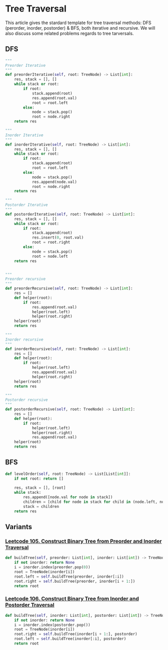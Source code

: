 # Tree Traversal

This article gives the stardard template for tree traversal methods: DFS (perorder, inorder, postorder) & BFS, both iterative and recursive. We will also discuss some related problems regards to tree tarversals.

## DFS

```python
"""
Preorder Iterative
"""
def preorderIterative(self, root: TreeNode) -> List[int]:
    res, stack = [], []
    while stack or root:
        if root:
            stack.append(root)
            res.append(root.val)
            root = root.left
        else:
            node = stack.pop()
            root = node.right
    return res

"""
Inorder Iterative
"""
def inorderIterative(self, root: TreeNode) -> List[int]: 
    res, stack = [], []
    while stack or root:
        if root:
            stack.append(root)
            root = root.left
        else:
            node = stack.pop()
            res.append(node.val)
            root = node.right
    return res

"""
Postorder Iterative
"""
def postorderIterative(self, root: TreeNode) -> List[int]:
    res, stack = [], []
    while stack or root:
        if root:
            stack.append(root)
            res.insert(0, root.val)
            root = root.right
        else:
            node = stack.pop()
            root = node.left
    return res


"""
Preorder recursive
"""
def preorderRecursive(self, root: TreeNode) -> List[int]:
    res = []
    def helper(root):
        if root:
            res.append(root.val)
            helper(root.left)
            helper(root.right)
    helper(root)
    return res

"""
Inorder recursive
"""
def inorderRecursive(self, root: TreeNode) -> List[int]:
    res = []
    def helper(root):
        if root:
            helper(root.left)
            res.append(root.val)
            helper(root.right)
    helper(root)
    return res

"""
Postorder recursive
"""
def postorderRecursive(self, root: TreeNode) -> List[int]:
    res = []
    def helper(root):
        if root:
            helper(root.left)
            helper(root.right)
            res.append(root.val)
    helper(root)
    return res
```

## BFS

```python
def levelOrder(self, root: TreeNode) -> List[List[int]]:
    if not root: return []
    
    res, stack = [], [root]
    while stack:
        res.append([node.val for node in stack])
        children = [child for node in stack for child in (node.left, node.right) if child]
        stack = children
    return res
```

## Variants

### [Leetcode 105. Construct Binary Tree from Preorder and Inorder Traversal](https://leetcode.com/problems/construct-binary-tree-from-preorder-and-inorder-traversal/)
```python
def buildTree(self, preorder: List[int], inorder: List[int]) -> TreeNode:
    if not inorder: return None
    i = inorder.index(preorder.pop(0))
    root = TreeNode(inorder[i])
    root.left = self.buildTree(preorder, inorder[:i])
    root.right = self.buildTree(preorder, inorder[i + 1:])
    return root
```

### [Leetcode 106. Construct Binary Tree from Inorder and Postorder Traversal](https://leetcode.com/problems/construct-binary-tree-from-inorder-and-postorder-traversal/)
```python
def buildTree(self, inorder: List[int], postorder: List[int]) -> TreeNode:
    if not inorder: return None
    i = inorder.index(postorder.pop())
    root = TreeNode(inorder[i])
    root.right = self.buildTree(inorder[i + 1:], postorder)
    root.left = self.buildTree(inorder[:i], postorder)
    return root
```

